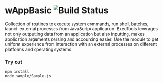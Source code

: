
# wAppBasic [![Build Status](https://travis-ci.org/Wandalen/wAppBasic.svg?branch=master)](https://travis-ci.org/Wandalen/wAppBasic)

Collection of routines to execute system commands, run shell, batches, launch external processes from JavaScript application. ExecTools leverages not only outputting data from an application but also inputting, makes application arguments parsing and accounting easier. Use the module to get uniform experience from interaction with an external processes on different platforms and operating systems.

### Try out
```
npm install
node sample/Sample.js
```













































































































































